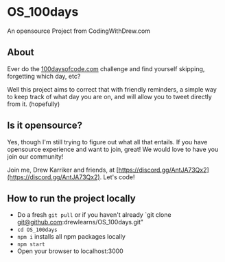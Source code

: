 # OS_100days
An opensource Project from CodingWithDrew.com

## About

Ever do the [100daysofcode.com](https://100daysofcode.com) challenge and find yourself skipping, forgetting which day, etc?

Well this project aims to correct that with friendly reminders, a simple way to keep track of what day you are on, and will allow you to tweet directly from it.  (hopefully)

## Is it opensource?

Yes, though I'm still trying to figure out what all that entails. If you have opensource experience and want to join, great! We would love to have you join our community!

Join me, Drew Karriker and friends, at [https://discord.gg/AntJA73Qx2](https://discord.gg/AntJA73Qx2). Let's code!

## How to run the project locally

* Do a fresh `git pull` or if you haven't already `git clone git@github.com:drewlearns/OS_100days.git"
* `cd OS_100days`
* `npm i` installs all npm packages locally
* `npm start`
* Open your browser to localhost:3000

